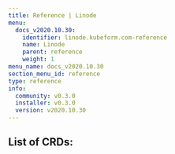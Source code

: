 ```yaml
---
title: Reference | Linode
menu:
  docs_v2020.10.30:
    identifier: linode.kubeform.com-reference
    name: Linode
    parent: reference
    weight: 1
menu_name: docs_v2020.10.30
section_menu_id: reference
type: reference
info:
  community: v0.3.0
  installer: v0.3.0
  version: v2020.10.30
---
```


## List of CRDs:
